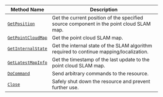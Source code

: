 <!-- prettier-ignore -->
| Method Name | Description |
| ------------| ----------- |
| [`GetPosition`](/platform/build/configure/services/slam/#getposition) | Get the current position of the specified source component in the point cloud SLAM map. |
| [`GetPointCloudMap`](/platform/build/configure/services/slam/#getpointcloudmap) | Get the point cloud SLAM map. |
| [`GetInternalState`](/platform/build/configure/services/slam/#getinternalstate) | Get the internal state of the SLAM algorithm required to continue mapping/localization. |
| [`GetLatestMapInfo`](/platform/build/configure/services/slam/#getlatestmapinfo) | Get the timestamp of the last update to the point cloud SLAM map. |
| [`DoCommand`](/platform/build/configure/services/slam/#docommand) | Send arbitrary commands to the resource. |
| [`Close`](/platform/build/configure/services/slam/#close) | Safely shut down the resource and prevent further use. |
